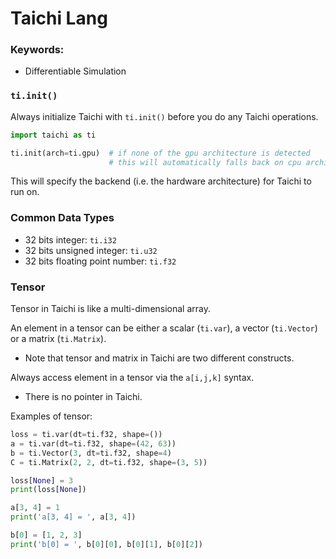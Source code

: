 # Taichi Lang

### Keywords:

- Differentiable Simulation

### `ti.init()`

Always initialize Taichi with `ti.init()` before you do any Taichi operations.

```python
import taichi as ti

ti.init(arch=ti.gpu)  # if none of the gpu architecture is detected
                      # this will automatically falls back on cpu architectures.
```

This will specify the backend (i.e. the hardware architecture) for Taichi to run on.

### Common Data Types

- 32 bits integer: `ti.i32`
- 32 bits unsigned integer: `ti.u32`
- 32 bits floating point number: `ti.f32`

### Tensor

Tensor in Taichi is like a multi-dimensional array.

An element in a tensor can be either a scalar (`ti.var`), a vector (`ti.Vector`) or a matrix (`ti.Matrix`).

- Note that tensor and matrix in Taichi are two different constructs.

Always access element in a tensor via the `a[i,j,k]` syntax.

- There is no pointer in Taichi.

Examples of tensor:

```python
loss = ti.var(dt=ti.f32, shape=())
a = ti.var(dt=ti.f32, shape=(42, 63))
b = ti.Vector(3, dt=ti.f32, shape=4)
C = ti.Matrix(2, 2, dt=ti.f32, shape=(3, 5))

loss[None] = 3
print(loss[None])

a[3, 4] = 1
print('a[3, 4] = ', a[3, 4])

b[0] = [1, 2, 3]
print('b[0] = ', b[0][0], b[0][1], b[0][2])
```



